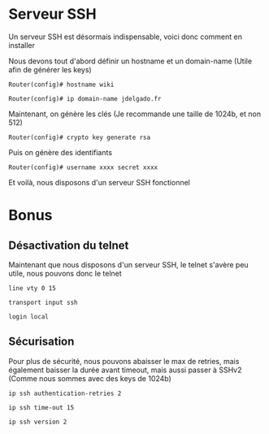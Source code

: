 # Serveur SSH 
 
Un serveur SSH est désormais indispensable, voici donc comment en 
installer 
 
Nous devons tout d'abord définir un hostname et un domain-name (Utile 
afin de générer les keys) 
 
    Router(config)# hostname wiki 
 
    Router(config)# ip domain-name jdelgado.fr 
 
Maintenant, on génère les clés (Je recommande une taille de 1024b, et 
non 512) 
 
    Router(config)# crypto key generate rsa 
 
Puis on génère des identifiants 
 
    Router(config)# username xxxx secret xxxx 
 
Et voilà, nous disposons d'un serveur SSH fonctionnel 
 
# Bonus 
 
## Désactivation du telnet 
 
Maintenant que nous disposons d'un serveur SSH, le telnet s'avère peu 
utile, nous pouvons donc le telnet 
 
    line vty 0 15 
 
    transport input ssh 
 
    login local 
 
## Sécurisation 
 
Pour plus de sécurité, nous pouvons abaisser le max de retries, mais 
également baisser la durée avant timeout, mais aussi passer à SSHv2 
(Comme nous sommes avec des keys de 1024b) 
 
    ip ssh authentication-retries 2 
 
    ip ssh time-out 15 
 
    ip ssh version 2 
